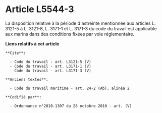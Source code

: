 # Article L5544-3

La disposition relative à la période d'astreinte mentionnée aux articles L. 3121-5 à L. 3121-8, 
L. 3171-1 et L. 3171-3 du code du travail est applicable aux marins dans des conditions fixées par voie réglementaire.

**Liens relatifs à cet article**

	**Cite**:

	  - Code du travail - art. L3121-5 (V)
	  - Code du travail - art. L3171-1 (V)
	  - Code du travail - art. L3171-3 (V)

	**Anciens textes**:

	  - Code du travail maritime - art. 24-2 (Ab), alinéa 2

	**Codifié par**:

	  - Ordonnance n°2010-1307 du 28 octobre 2010 - art. (V)

